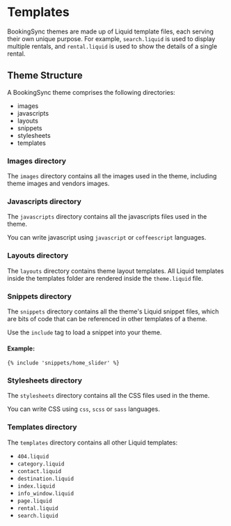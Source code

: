 # Templates

BookingSync themes are made up of Liquid template files, each serving their own unique purpose. For example, `search.liquid` is used to display multiple rentals, and `rental.liquid` is used to show the details of a single rental.

## Theme Structure

A BookingSync theme comprises the following directories:

* images
* javascripts
* layouts
* snippets
* stylesheets
* templates

### Images directory

The `images` directory contains all the images used in the theme, including theme images and vendors images.

### Javascripts directory

The `javascripts` directory contains all the javascripts files used in the theme.

You can write javascript using `javascript` or `coffeescript` languages.

### Layouts directory

The `layouts` directory contains theme layout templates. All Liquid templates inside the templates folder are rendered inside the `theme.liquid` file.

### Snippets directory

The `snippets` directory contains all the theme's Liquid snippet files, which are bits of code that can be referenced in other templates of a theme.

Use the `include` tag to load a snippet into your theme.

#### Example:

~~~ liquid
{% include 'snippets/home_slider' %}
~~~

### Stylesheets directory

The `stylesheets` directory contains all the CSS files used in the theme.

You can write CSS using `css`, `scss` or `sass` languages.

### Templates directory

The `templates` directory contains all other Liquid templates:

* `404.liquid`
* `category.liquid`
* `contact.liquid`
* `destination.liquid`
* `index.liquid`
* `info_window.liquid`
* `page.liquid`
* `rental.liquid`
* `search.liquid`
